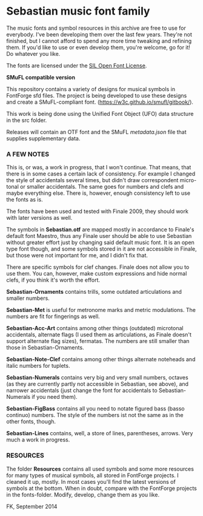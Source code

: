 # Sebastian music font family

The music fonts and symbol resources in this archive are free to use for everybody. I've been developing them over the last few years. They're not finished, but I cannot afford to spend any more time tweaking and refining them. If you'd like to use or even develop them, you're welcome, go for it! Do whatever you like.

The fonts are licensed under the [SIL Open Font License](http://scripts.sil.org/ofl).

**SMuFL compatible version**  

This repository contains a variety of designs for musical symbols in FontForge sfd files. The project is being developed to use these designs and create a SMuFL-compliant font. (https://w3c.github.io/smufl/gitbook/).

This work is being done using the Unified Font Object (UFO) data structure in the src folder.

Releases will contain an OTF font and the SMuFL *metadata.json* file that supplies supplementary data.



### A FEW NOTES

This is, or was, a work in progress, that I won't continue. That means, that there is in some cases a certain lack of consistency. For example I changed the style of accidentals several times, but didn't draw correspondent micro-tonal or smaller accidentals. The same goes for numbers and clefs and maybe everything else. There is, however, enough consistency left to use the fonts as is.

The fonts have been used and tested with Finale 2009, they should work with later versions as well.

The symbols in **Sebastian.otf** are mapped mostly in accordance to Finale's default font Maestro, thus any Finale user should be able to use Sebastian without greater effort just by changing said default music font. It is an open type font though, and some symbols stored in it are not accessible in Finale, but those were not important for me, and I didn't fix that.

There are specific symbols for clef changes. Finale does not allow you to use them. You can, however, make custom expressions and hide normal clefs, if you think it's worth the effort.

**Sebastian-Ornaments** contains trills, some outdated articulations and smaller numbers.

**Sebastian-Met** is useful for metronome marks and metric modulations. The numbers are fit for fingerings as well.

**Sebastian-Acc-Art** contains among other things (outdated) microtonal accidentals, alternate flags (I used them as articulations, as Finale doesn't support alternate flag sizes), fermatas. The numbers are still smaller than those in Sebastian-Ornaments.

**Sebastian-Note-Clef** contains among other things alternate noteheads and italic numbers for tuplets.

**Sebastian-Numerals** contains very big and very small numbers, octaves (as they are currently partly not accessible in Sebastian, see above), and narrower accidentals (just change the font for accidentals to Sebastian-Numerals if you need them).

**Sebastian-FigBass** contains all you need to notate figured bass (basso continuo) numbers. The style of the numbers ist not the same as in the other fonts, though.

**Sebastian-Lines** contains, well, a store of lines, parentheses, arrows. Very much a work in progress.

### RESOURCES

The folder **Resources** contains all used symbols and some more resources for many types of musical symbols, all stored in FontForge projects. I cleaned it up, mostly. In most cases you'll find the latest versions of symbols at the bottom. When in doubt, compare with the FontForge projects in the fonts-folder. Modify, develop, change them as you like.

FK, September 2014
